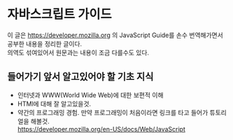 # 자바스크립트 가이드
이 글은 https://developer.mozilla.org 의 JavaScript Guide를 손수 번역해가면서 공부한 내용을 정리한 글이다.<br/> 의역도 섞여있어서 원문과는 내용이 조금 다를수도 있다.
## 들어가기 앞서 알고있어야 할 기초 지식
* 인터넷과 WWW(World Wide Web)에 대한 보편적 이해
* HTMl에 대해 잘 알고있을것.
* 약간의 프로그래밍 경험. 만약 프로그래밍이 처음이라면 링크를 타고 들어가 튜토리얼을 해볼것.<br/> https://developer.mozilla.org/en-US/docs/Web/JavaScript